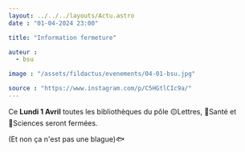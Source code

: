 ```yaml
---
layout: ../../../layouts/Actu.astro
date : "01-04-2024 23:00"

title: "Information fermeture"

auteur :
  - bsu

image : "/assets/fildactus/evenements/04-01-bsu.jpg"

source : "https://www.instagram.com/p/C5HGtlCIc9a/"
---
```


Ce __Lundi 1 Avril__ toutes les bibliothèques du pôle 🟡Lettres, 🔴Santé et 🔵Sciences seront fermées.

(Et non ça n'est pas une blague)🐟